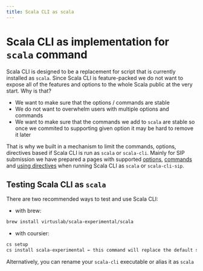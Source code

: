 ```yaml
---
title: Scala CLI as scala
---
```



# Scala CLI as implementation for `scala` command

Scala CLI is designed to be a replacement for script that is currently installed as `scala`. Since Scala CLI is feature-packed we do not want to expose all of the features and options to the whole Scala public at the very start. Why is that?
 - We want to make sure that the options / commands are stable
 - We do not want to overwhelm users with multiple options and commands
 - We want to make sure that the commands we add to `scala` are stable so once we commited to supporting given option it may be hard to remove it later

That is why we built in a mechanism to limit the commands, options, directives based if Scala CLI is run as `scala` or `scala-cli`. Mainly for SIP submission we have prepared a pages with supported [options](./cli-options.md), [commands](./commands.md) and [using directives](./directives.md) when running Scala CLI as `scala` or `scala-cli-sip`.

## Testing Scala CLI as `scala`

There are two recommended ways to test and use Scala CLI:

- with brew:

```bash ignore
brew install virtuslab/scala-experimental/scala
```

- with coursier:

```bash ignore
cs setup
cs install scala-experimental ← this command will replace the default scala runner
```

Alternatively, you can rename your `scala-cli` executable or alias it as `scala`
